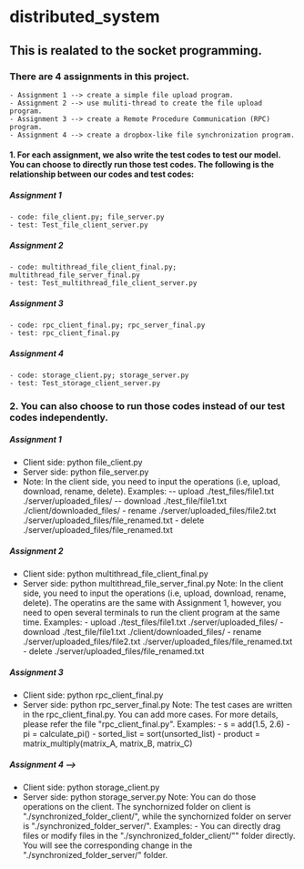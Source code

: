# distributed_system
## This is realated to the socket programming.

### There are 4 assignments in this project.
    - Assignment 1 --> create a simple file upload program.
    - Assignment 2 --> use muliti-thread to create the file upload program.
    - Assignment 3 --> create a Remote Procedure Communication (RPC) program.
    - Assignment 4 --> create a dropbox-like file synchronization program.
    
#### 1. For each assignment, we also write the test codes to test our model. You can choose to directly run those test codes. The following is the relationship between our codes and test codes:
##### Assignment 1 
    - code: file_client.py; file_server.py
    - test: Test_file_client_server.py

##### Assignment 2
    - code: multithread_file_client_final.py; multithread_file_server_final.py
    - test: Test_multithread_file_client_server.py

##### Assignment 3 
    - code: rpc_client_final.py; rpc_server_final.py
    - test: rpc_client_final.py

##### Assignment 4 
    - code: storage_client.py; storage_server.py
    - test: Test_storage_client_server.py

### 2. You can also choose to run those codes instead of our test codes independently.
##### Assignment 1
- Client side: python file_client.py
- Server side: python file_server.py
- Note: In the client side, you need to input the operations (i.e, upload, download, rename, delete). Examples:
-- upload ./test_files/file1.txt ./server/uploaded_files/
-- download ./test_file/file1.txt ./client/downloaded_files/
                - rename ./server/uploaded_files/file2.txt ./server/uploaded_files/file_renamed.txt
                - delete ./server/uploaded_files/file_renamed.txt

##### Assignment 2
- Client side: python multithread_file_client_final.py
- Server side: python multithread_file_server_final.py
    Note: In the client side, you need to input the operations (i.e, upload, download, rename, delete). The operatins are the same with Assignment 1, however, you need to open several terminals to run the client program at the same time. Examples:
                - upload ./test_files/file1.txt ./server/uploaded_files/
                - download ./test_file/file1.txt ./client/downloaded_files/
                - rename ./server/uploaded_files/file2.txt ./server/uploaded_files/file_renamed.txt
                - delete ./server/uploaded_files/file_renamed.txt
##### Assignment 3
- Client side: python rpc_client_final.py
- Server side: python rpc_server_final.py
    Note: The test cases are written in the rpc_client_final.py. You can add more cases. For more details, please refer the file "rpc_client_final.py". Examples:
                - s = add(1.5, 2.6)
                - pi = calculate_pi()
                - sorted_list = sort(unsorted_list)
                - product = matrix_multiply(matrix_A, matrix_B, matrix_C)

##### Assignment 4 --> 
- Client side: python storage_client.py
- Server side: python storage_server.py
    Note: You can do those operations on the client. The synchornized folder on client is "./synchronized_folder_client/", while the synchornized folder on server is "./synchronized_folder_server/". Examples:
                - You can directly drag files or modify files in the "./synchronized_folder_client/"" folder directly. You will see the corresponding change in the "./synchronized_folder_server/" folder.
